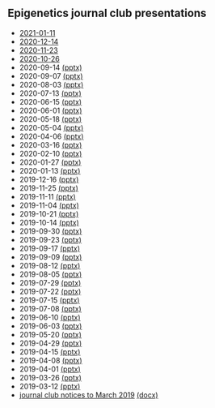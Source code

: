 ## Epigenetics journal club presentations

* [2021-01-11](presentations/20210111/slides.html)
* [2020-12-14](presentations/20201214/slides.html)
* [2020-11-23](presentations/20201123/slides.html)
* [2020-10-26](presentations/20201026/slides.html)
* 2020-09-14 [(pptx)](presentations/20200914-journal-club.pptx)
* 2020-09-07 [(pptx)](presentations/20200907-journal-club.pptx)
* 2020-08-03 [(pptx)](presentations/20200803-journal-club.pptx)
* 2020-07-13 [(pptx)](presentations/20200713-journal-club.pptx)
* 2020-06-15 [(pptx)](presentations/20200615-journal-club.pptx)
* 2020-06-01 [(pptx)](presentations/20200601-journal-club.pptx)
* 2020-05-18 [(pptx)](presentations/20200518-journal-club.pptx)
* 2020-05-04 [(pptx)](presentations/20200504-journal-club.pptx)
* 2020-04-06 [(pptx)](presentations/20200406-journal-club.pptx)
* 2020-03-16 [(pptx)](presentations/20200316-journal-club.pptx)
* 2020-02-10 [(pptx)](presentations/20200210-journal-club.pptx)
* 2020-01-27 [(pptx)](presentations/20200127-journal-club.pptx)
* 2020-01-13 [(pptx)](presentations/20200113-journal-club.pptx)
* 2019-12-16 [(pptx)](presentations/20191216-journal-club.pptx)
* 2019-11-25 [(pptx)](presentations/20191125-journal-club.pptx)
* 2019-11-11 [(pptx)](presentations/20191111-journal-club.pptx)
* 2019-11-04 [(pptx)](presentations/20191104-journal-club.pptx)
* 2019-10-21 [(pptx)](presentations/20191021-journal-club.pptx)
* 2019-10-14 [(pptx)](presentations/20191014-journal-club.pptx)
* 2019-09-30 [(pptx)](presentations/20190930-journal-club.pptx)
* 2019-09-23 [(pptx)](presentations/20190923-journal-club.pptx)
* 2019-09-17 [(pptx)](presentations/20190917-journal-club.pptx)
* 2019-09-09 [(pptx)](presentations/20190909-journal-club.pptx)
* 2019-08-12 [(pptx)](presentations/20190812-journal-club.pptx)
* 2019-08-05 [(pptx)](presentations/20190805-journal-club.pptx)
* 2019-07-29 [(pptx)](presentations/20190729-journal-club.pptx)
* 2019-07-22 [(pptx)](presentations/20190722-journal-club.pptx)
* 2019-07-15 [(pptx)](presentations/20190715-journal-club.pptx)
* 2019-07-08 [(pptx)](presentations/20190708-journal-club.pptx)
* 2019-06-10 [(pptx)](presentations/20190610-journal-club.pptx)
* 2019-06-03 [(pptx)](presentations/20190603-journal-club.pptx)
* 2019-05-20 [(pptx)](presentations/20190520-journal-club.pptx)
* 2019-04-29 [(pptx)](presentations/20190429-journal-club.pptx)
* 2019-04-15 [(pptx)](presentations/20190415-journal-club.pptx)
* 2019-04-08 [(pptx)](presentations/20190408-journal-club.pptx)
* 2019-04-01 [(pptx)](presentations/20190401-journal-club.pptx)
* 2019-03-26 [(pptx)](presentations/20190326-journal-club.pptx)
* 2019-03-12 [(pptx)](presentations/20190312-journal-club.pptx) 
* [journal club notices to March 2019](presentations/journal-club-archive.html)
    [(docx)](presentations/journal-club-archive.docx) 
